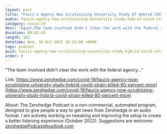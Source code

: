 ```yaml
---
layout: post
title: "Fauci's Agency Now Scrutinizing University Study Of Hybrid COVID Strain That Killed '80 Percent' Of Mice"
audio: faucis-agency-now-scrutinizing-university-study-hybrid-covid-strain-killed-80-percent-mice-0
category: covid-19
desc: "&quot;The team involved didn't clear the work with the federal agency...&quot;"
duration: 00:02:43
length: 163
datetime: Wed, 19 Oct 2022 16:25:00 +0000
tags: podcast
guid: faucis-agency-now-scrutinizing-university-study-hybrid-covid-strain-killed-80-percent-mice-0
order: 0
---
```

&quot;The team involved didn't clear the work with the federal agency...&quot;

Link: [https://www.zerohedge.com/covid-19/faucis-agency-now-scrutinizing-university-study-hybrid-covid-strain-killed-80-percent-mice](https://www.zerohedge.com/covid-19/faucis-agency-now-scrutinizing-university-study-hybrid-covid-strain-killed-80-percent-mice)

About: The Zerohedge Podcast is a non-commercial, automated program, designed to give people a way to get news from Zerohedge in an audio format.  I am actively working on tweaking and improving the setup to create a better listening experience (October 2022).  Suggestions are welcome: [zerohedgePodcast@outlook.com](mailto:zerohedgePodcast@outlook.com)